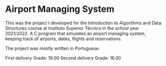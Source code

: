 # Airport Managing System
This was the project I developed for the Introduction to Algorithms and Data Structures course at Instituto Superior Técnico in the school year 2021/2022. A C program that simulates an airport managing system, keeping track of airports, dates, flights and reservations.

The project was mostly written in Portuguese.

First delivery Grade: 19.00
Second delivery Grade: 16.00